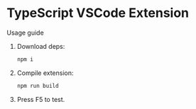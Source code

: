 # TypeScript VSCode Extension

Usage guide

1. Download deps:

    ```sh
    npm i
    ```

2. Compile extension:

    ```sh
    npm run build
    ```

3. Press F5 to test.
